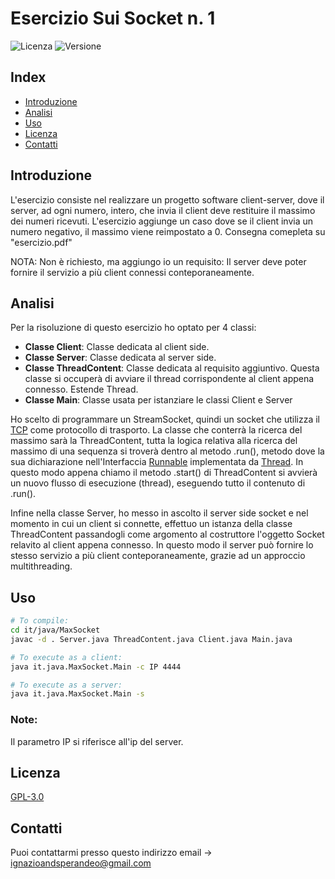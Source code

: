 # Esercizio Sui Socket n. 1

![Licenza](https://img.shields.io/badge/license-GNU-blue.svg)
![Versione](https://img.shields.io/badge/version-1.0.0-green.svg)

## Index

- [Introduzione](#introduzione)
- [Analisi](#analisi)
- [Uso](#uso)
- [Licenza](#licenza)
- [Contatti](#contatti)


## Introduzione

L'esercizio consiste nel realizzare un progetto software client-server, dove il server, ad ogni numero, intero, che invia il client deve restituire il massimo dei numeri ricevuti. L'esercizio aggiunge un caso dove se il client invia un numero negativo, il massimo viene reimpostato a 0. Consegna comepleta su "esercizio.pdf"

NOTA:
Non è richiesto, ma aggiungo io un requisito: Il server deve poter fornire il servizio a più client connessi conteporaneamente.

## Analisi

Per la risoluzione di questo esercizio ho optato per 4 classi:

- **Classe Client**: Classe dedicata al client side.
- **Classe Server**: Classe dedicata al server side.
- **Classe ThreadContent**: Classe dedicata al requisito aggiuntivo. Questa classe si occuperà di avviare il thread corrispondente al client appena connesso. Estende Thread.
- **Classe Main**: Classe usata per istanziare le classi Client e Server

Ho scelto di programmare un StreamSocket, quindi un socket che utilizza il [TCP](https://www.ietf.org/rfc/rfc793.txt) come protocollo di trasporto.
La classe che conterrà la ricerca del massimo sarà la ThreadContent, tutta la logica relativa alla ricerca del massimo di una sequenza si troverà dentro al metodo .run(), metodo dove la sua dichiarazione nell'Interfaccia [Runnable](https://docs.oracle.com/javase/8/docs/api/java/lang/Runnable.html) implementata da [Thread](https://docs.oracle.com/javase/8/docs/api/java/lang/Thread.html). In questo modo appena chiamo il metodo .start() di ThreadContent si avvierà un nuovo flusso di esecuzione (thread), eseguendo tutto il contenuto di .run(). 

Infine nella classe Server, ho messo in ascolto il server side socket e nel momento in cui un client si connette, effettuo un istanza della classe ThreadContent passandogli come argomento al costruttore l'oggetto Socket relavito al client appena connesso.
In questo modo il server può fornire lo stesso servizio a più client conteporaneamente, grazie ad un approccio multithreading.

## Uso


```bash
# To compile:
cd it/java/MaxSocket
javac -d . Server.java ThreadContent.java Client.java Main.java
```
```bash
# To execute as a client:
java it.java.MaxSocket.Main -c IP 4444
```
```bash
# To execute as a server:
java it.java.MaxSocket.Main -s
```

### Note:
Il parametro IP si riferisce all'ip del server.

## Licenza

[GPL-3.0](https://choosealicense.com/licenses/gpl-3.0/)


## Contatti
Puoi contattarmi presso questo indirizzo email -> ignazioandsperandeo@gmail.com